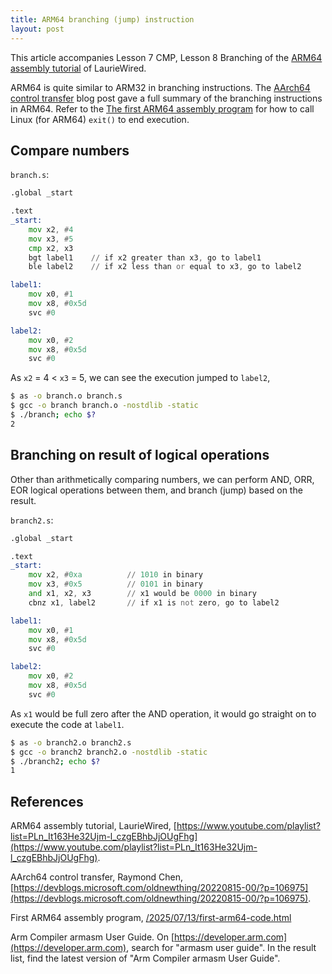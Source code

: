 ```yaml
---
title: ARM64 branching (jump) instruction
layout: post
---
```


This article accompanies Lesson 7 CMP, Lesson 8 Branching of the [ARM64 assembly tutorial](https://www.youtube.com/playlist?list=PLn_It163He32Ujm-l_czgEBhbJjOUgFhg) of LaurieWired.

ARM64 is quite similar to ARM32 in branching instructions. The [AArch64 control transfer](https://devblogs.microsoft.com/oldnewthing/20220815-00/?p=106975) blog post gave a full summary of the branching instructions in ARM64. Refer to the [The first ARM64 assembly program](/2025/07/13/first-arm64-code.html) for how to call Linux (for ARM64) `exit()` to end execution.

## Compare numbers
`branch.s`:

```asm
.global _start

.text
_start:
    mov x2, #4
    mov x3, #5
    cmp x2, x3
    bgt label1    // if x2 greater than x3, go to label1
    ble label2    // if x2 less than or equal to x3, go to label2

label1:
    mov x0, #1
    mov x8, #0x5d
    svc #0

label2:
    mov x0, #2
    mov x8, #0x5d
    svc #0
``` 

As `x2` = 4 < `x3` = 5, we can see the execution jumped to `label2`,

```sh
$ as -o branch.o branch.s
$ gcc -o branch branch.o -nostdlib -static
$ ./branch; echo $?
2
```

## Branching on result of logical operations
Other than arithmetically comparing numbers, we can perform AND, ORR, EOR logical operations between them, and branch (jump) based on the result.

`branch2.s`:

```asm
.global _start

.text
_start:
    mov x2, #0xa          // 1010 in binary
    mov x3, #0x5          // 0101 in binary
    and x1, x2, x3        // x1 would be 0000 in binary
    cbnz x1, label2       // if x1 is not zero, go to label2

label1:
    mov x0, #1
    mov x8, #0x5d
    svc #0

label2:
    mov x0, #2
    mov x8, #0x5d
    svc #0
```

As `x1` would be full zero after the AND operation, it would go straight on to execute the code at `label1`.

```sh
$ as -o branch2.o branch2.s
$ gcc -o branch2 branch2.o -nostdlib -static
$ ./branch2; echo $?
1
```

## References
ARM64 assembly tutorial, LaurieWired, [https://www.youtube.com/playlist?list=PLn_It163He32Ujm-l_czgEBhbJjOUgFhg](https://www.youtube.com/playlist?list=PLn_It163He32Ujm-l_czgEBhbJjOUgFhg).

AArch64 control transfer, Raymond Chen, [https://devblogs.microsoft.com/oldnewthing/20220815-00/?p=106975](https://devblogs.microsoft.com/oldnewthing/20220815-00/?p=106975).

First ARM64 assembly program, [/2025/07/13/first-arm64-code.html](/2025/07/13/first-arm64-code.html)

Arm Compiler armasm User Guide. On [https://developer.arm.com](https://developer.arm.com), search for "armasm user guide". In the result list, find the latest version of "Arm Compiler armasm User Guide".
